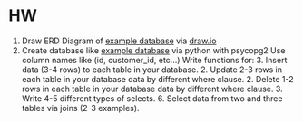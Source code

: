 # HW
1. Draw ERD Diagram of [example database](https://www.w3schools.com/sql/trysql.asp?filename=trysql_select_all)
via [draw.io](https://www.draw.io) 
2. Create database like [example database](https://www.w3schools.com/sql/trysql.asp?filename=trysql_select_all)
via python with psycopg2
Use column names like (id, customer_id, etc...)
Write functions for:
    3. Insert data (3-4 rows) to each table in your database.
    2. Update 2-3 rows in each table in your database data by different where clause.
    2. Delete 1-2 rows in each table in your database data by different where clause.
    3. Write 4-5 different types of selects.
    6. Select data from two and three tables via joins (2-3 examples).
